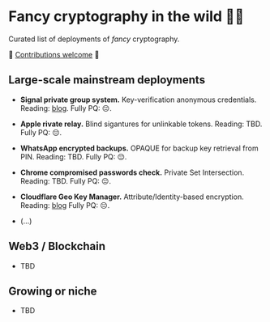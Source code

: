 # Fancy cryptography in the wild 🍷🎩

Curated list of deployments of *fancy* cryptography.

💫  [Contributions welcome](https://github.com/fancy-cryptography/fancy-cryptography/edit/main/README.md) 🌟

## Large-scale mainstream deployments

* **Signal private group system.**
  Key-verification anonymous credentials.
  Reading: [blog](https://signal.org/blog/signal-private-group-system/).
  Fully PQ: 😔.

* **Apple rivate relay.**
  Blind sigantures for unlinkable tokens.
  Reading: TBD.
  Fully PQ: 😔.

* **WhatsApp encrypted backups.**
  OPAQUE for backup key retrieval from PIN.
  Reading: TBD.
  Fully PQ: 😔.

* **Chrome compromised passwords check.**
  Private Set Intersection.
  Reading: TBD.
  Fully PQ: 😔.

* **Cloudflare Geo Key Manager.**
  Attribute/Identity-based encryption.
  Reading: [blog](https://blog.cloudflare.com/inside-geo-key-manager-v2/)
  Fully PQ: 😔.
  
* (...)

## Web3 / Blockchain

* TBD
  
## Growing or niche

* TBD


